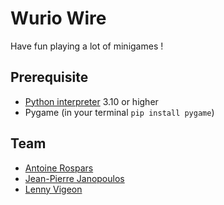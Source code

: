 # Wurio Wire

Have fun playing a lot of minigames !

## Prerequisite

- [Python interpreter](https://www.python.org/downloads/) 3.10 or higher
- Pygame (in your terminal `pip install pygame`)

## Team

- [Antoine Rospars](https://github.com/P4ST4S)
- [Jean-Pierre Janopoulos](https://github.com/ianophael)
- [Lenny Vigeon](https://github.com/Linnchoeuh)
